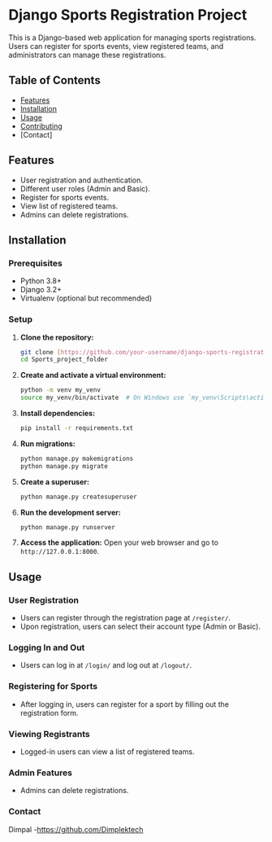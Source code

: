 
# Django Sports Registration Project

This is a Django-based web application for managing sports registrations. Users can register for sports events, view registered teams, and administrators can manage these registrations.

## Table of Contents
- [Features](#features)
- [Installation](#installation)
- [Usage](#usage)
- [Contributing](#contributing)
- [Contact]

## Features
- User registration and authentication.
- Different user roles (Admin and Basic).
- Register for sports events.
- View list of registered teams.
- Admins can delete registrations.

## Installation

### Prerequisites
- Python 3.8+
- Django 3.2+
- Virtualenv (optional but recommended)

### Setup

1. **Clone the repository:**
    ```bash
    git clone [https://github.com/your-username/django-sports-registration.git]
    cd Sports_project_folder
    ```

2. **Create and activate a virtual environment:**
    ```bash
    python -m venv my_venv
    source my_venv/bin/activate  # On Windows use `my_venv\Scripts\activate`
    ```

3. **Install dependencies:**
    ```bash
    pip install -r requirements.txt
    ```

4. **Run migrations:**
    ```bash
    python manage.py makemigrations
    python manage.py migrate
    ```

5. **Create a superuser:**
    ```bash
    python manage.py createsuperuser
    ```

6. **Run the development server:**
    ```bash
    python manage.py runserver
    ```

7. **Access the application:**
    Open your web browser and go to `http://127.0.0.1:8000`.

## Usage

### User Registration
- Users can register through the registration page at `/register/`.
- Upon registration, users can select their account type (Admin or Basic).

### Logging In and Out
- Users can log in at `/login/` and log out at `/logout/`.

### Registering for Sports
- After logging in, users can register for a sport by filling out the registration form.

### Viewing Registrants
- Logged-in users can view a list of registered teams.

### Admin Features
- Admins can delete registrations.

### Contact
Dimpal -https://github.com/Dimplektech


